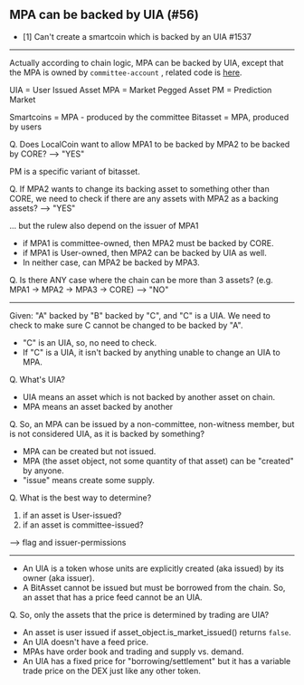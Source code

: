 ## MPA can be backed by UIA (#56)

- [1] Can't create a smartcoin which is backed by an UIA #1537

***


Actually according to chain logic, MPA can be backed by UIA, except that the MPA is owned by `committee-account` , related code is [here](https://github.com/localcoinis/localcoin-core/blob/2.0.180425/libraries/chain/asset_evaluator.cpp#L94-L110).


UIA = User Issued Asset
MPA = Market Pegged Asset
PM = Prediction Market

Smartcoins = MPA - produced by the committee
Bitasset = MPA, produced by users

Q. Does LocalCoin want to allow MPA1 to be backed by MPA2 to be backed by CORE? --> "YES"
 
PM is a specific variant of bitasset.
 
Q. If MPA2 wants to change its backing asset to something other than CORE, we need to check if there are any assets with MPA2 as a backing assets?  --> "YES"

... but the rulew also depend on the issuer of MPA1
- if MPA1 is committee-owned, then MPA2 must be backed by CORE.
- if MPA1 is User-owned, then MPA2 can be backed by UIA as well.
- In neither case, can MPA2 be backed by MPA3.

Q. Is there ANY case where the chain can be more than 3 assets? (e.g. MPA1 -> MPA2 -> MPA3 -> CORE) --> "NO"

-----

Given: "A" backed by "B" backed by "C", and "C" is a UIA. We need to check to make sure C cannot be changed to be backed by "A".

- "C" is an UIA, so, no need to check.
- If "C" is a UIA, it isn't backed by anything unable to change an UIA to MPA.

Q. What's UIA? 

- UIA means an asset which is not backed by another asset on chain.
- MPA means an asset backed by another

Q. So, an MPA can be issued by a non-committee, non-witness member, but is not considered UIA, as it is backed by something?

- MPA can be created but not issued.
- MPA (the asset object, not some quantity of that asset) can be "created" by anyone.
- "issue" means create some supply.

Q. What is the best way to determine?
  1. if an asset is User-issued?
  2. if an asset is committee-issued?
  
--> flag and issuer-permissions

----

- An UIA is a token whose units are explicitly created (aka issued) by its owner (aka issuer).
- A BitAsset cannot be issued but must be borrowed from the chain. So, an asset that has a price feed cannot be an UIA.

Q. So, only the assets that the price is determined by trading are UIA?

- An asset is user issued if asset_object.is_market_issued() returns `false`.
- An UIA doesn't have a feed price.
- MPAs have order book and trading and supply vs. demand.
- An UIA has a fixed price for "borrowing/settlement" but it has a variable trade price on the DEX just like any other token.
















